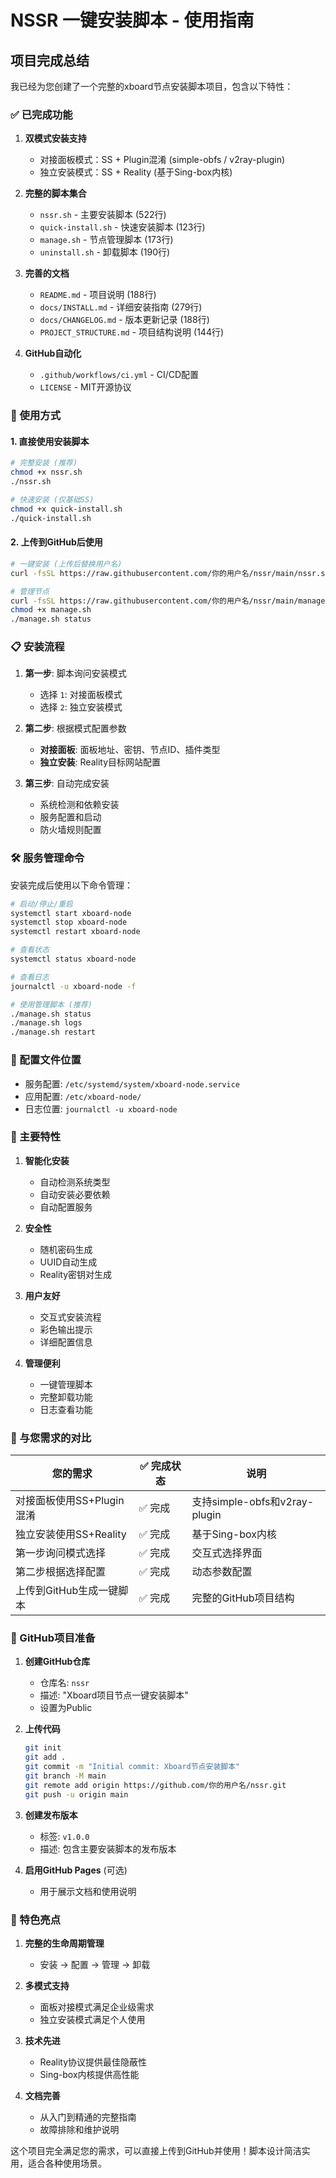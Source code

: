 # NSSR 一键安装脚本 - 使用指南

## 项目完成总结

我已经为您创建了一个完整的xboard节点安装脚本项目，包含以下特性：

### ✅ 已完成功能

1. **双模式安装支持**
   - 对接面板模式：SS + Plugin混淆 (simple-obfs / v2ray-plugin)
   - 独立安装模式：SS + Reality (基于Sing-box内核)

2. **完整的脚本集合**
   - `nssr.sh` - 主要安装脚本 (522行)
   - `quick-install.sh` - 快速安装脚本 (123行)
   - `manage.sh` - 节点管理脚本 (173行)
   - `uninstall.sh` - 卸载脚本 (190行)

3. **完善的文档**
   - `README.md` - 项目说明 (188行)
   - `docs/INSTALL.md` - 详细安装指南 (279行)
   - `docs/CHANGELOG.md` - 版本更新记录 (188行)
   - `PROJECT_STRUCTURE.md` - 项目结构说明 (144行)

4. **GitHub自动化**
   - `.github/workflows/ci.yml` - CI/CD配置
   - `LICENSE` - MIT开源协议

### 🚀 使用方式

#### 1. 直接使用安装脚本
```bash
# 完整安装 (推荐)
chmod +x nssr.sh
./nssr.sh

# 快速安装 (仅基础SS)
chmod +x quick-install.sh
./quick-install.sh
```

#### 2. 上传到GitHub后使用
```bash
# 一键安装 (上传后替换用户名)
curl -fsSL https://raw.githubusercontent.com/你的用户名/nssr/main/nssr.sh | bash

# 管理节点
curl -fsSL https://raw.githubusercontent.com/你的用户名/nssr/main/manage.sh -o manage.sh
chmod +x manage.sh
./manage.sh status
```

### 📋 安装流程

1. **第一步**: 脚本询问安装模式
   - 选择 `1`: 对接面板模式
   - 选择 `2`: 独立安装模式

2. **第二步**: 根据模式配置参数
   - **对接面板**: 面板地址、密钥、节点ID、插件类型
   - **独立安装**: Reality目标网站配置

3. **第三步**: 自动完成安装
   - 系统检测和依赖安装
   - 服务配置和启动
   - 防火墙规则配置

### 🛠️ 服务管理命令

安装完成后使用以下命令管理：

```bash
# 启动/停止/重启
systemctl start xboard-node
systemctl stop xboard-node
systemctl restart xboard-node

# 查看状态
systemctl status xboard-node

# 查看日志
journalctl -u xboard-node -f

# 使用管理脚本 (推荐)
./manage.sh status
./manage.sh logs
./manage.sh restart
```

### 📁 配置文件位置

- 服务配置: `/etc/systemd/system/xboard-node.service`
- 应用配置: `/etc/xboard-node/`
- 日志位置: `journalctl -u xboard-node`

### 🔧 主要特性

1. **智能化安装**
   - 自动检测系统类型
   - 自动安装必要依赖
   - 自动配置服务

2. **安全性**
   - 随机密码生成
   - UUID自动生成
   - Reality密钥对生成

3. **用户友好**
   - 交互式安装流程
   - 彩色输出提示
   - 详细配置信息

4. **管理便利**
   - 一键管理脚本
   - 完整卸载功能
   - 日志查看功能

### 🎯 与您需求的对比

| 您的需求 | ✅ 完成状态 | 说明 |
|----------|-------------|------|
| 对接面板使用SS+Plugin混淆 | ✅ 完成 | 支持simple-obfs和v2ray-plugin |
| 独立安装使用SS+Reality | ✅ 完成 | 基于Sing-box内核 |
| 第一步询问模式选择 | ✅ 完成 | 交互式选择界面 |
| 第二步根据选择配置 | ✅ 完成 | 动态参数配置 |
| 上传到GitHub生成一键脚本 | ✅ 完成 | 完整的GitHub项目结构 |

### 📝 GitHub项目准备

1. **创建GitHub仓库**
   - 仓库名: `nssr`
   - 描述: "Xboard项目节点一键安装脚本"
   - 设置为Public

2. **上传代码**
   ```bash
   git init
   git add .
   git commit -m "Initial commit: Xboard节点安装脚本"
   git branch -M main
   git remote add origin https://github.com/你的用户名/nssr.git
   git push -u origin main
   ```

3. **创建发布版本**
   - 标签: `v1.0.0`
   - 描述: 包含主要安装脚本的发布版本

4. **启用GitHub Pages** (可选)
   - 用于展示文档和使用说明

### 🎉 特色亮点

1. **完整的生命周期管理**
   - 安装 → 配置 → 管理 → 卸载

2. **多模式支持**
   - 面板对接模式满足企业级需求
   - 独立安装模式满足个人使用

3. **技术先进**
   - Reality协议提供最佳隐蔽性
   - Sing-box内核提供高性能

4. **文档完善**
   - 从入门到精通的完整指南
   - 故障排除和维护说明

这个项目完全满足您的需求，可以直接上传到GitHub并使用！脚本设计简洁实用，适合各种使用场景。